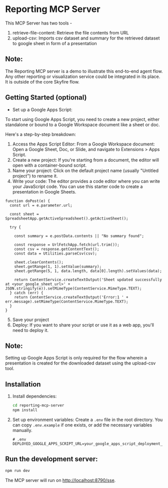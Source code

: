 # Reporting MCP Server

This MCP Server has two tools - 
1. retrieve-file-content: Retrieve the file contents from URL
2. upload-csv: Imports csv dataset and summary for the retrieved dataset to google sheet in form of a presentation 

## Note:
The Reporting MCP server is a demo to illustrate this end-to-end agent flow. Any other reporting or visualization service could be integrated in its place. It is outside of the core Skyfire flow.

## Getting Started (optional)

- Set up a Google Apps Script:

To start using Google Apps Script, you need to create a new project, either standalone or bound to a Google Workspace document like a sheet or doc.

Here's a step-by-step breakdown:

1. Access the Apps Script Editor:
From a Google Workspace document: Open a Google Sheet, Doc, or Slide, and navigate to Extensions > Apps Script. 
2. Create a new project:
If you're starting from a document, the editor will open with a container-bound script. 
3. Name your project:
Click on the default project name (usually "Untitled project") to rename it. 
4. Write your code:
The editor provides a code editor where you can write your JavaScript code. You can use this starter code to create a presentation in Google Sheets.

```
function doPost(e) {
  const url = e.parameter.url;
  
  const sheet = SpreadsheetApp.getActiveSpreadsheet().getActiveSheet();

  try {

    const summary = e.postData.contents || "No summary found";

    const response = UrlFetchApp.fetch(url.trim());
    const csv = response.getContentText();
    const data = Utilities.parseCsv(csv);

    sheet.clearContents();
    sheet.getRange(1, 1).setValue(summary);
    sheet.getRange(5, 1, data.length, data[0].length).setValues(data);
    
    return ContentService.createTextOutput('Sheet updated successfully at <your_google_sheet_url>' + JSON.stringify(e)).setMimeType(ContentService.MimeType.TEXT);
  } catch (err) {
    return ContentService.createTextOutput('Error:1 ' + err.message).setMimeType(ContentService.MimeType.TEXT);
  }
}
```
5. Save your project
6. Deploy:
If you want to share your script or use it as a web app, you'll need to deploy it.

## Note:
Setting up Google Apps Script is only required for the flow wherein a presentation is created for the downloaded dataset using the upload-csv tool.

## Installation

1.  Install dependencies:
    ```bash
    cd reporting-mcp-server
    npm install
    ```
2.  Set up environment variables:
    Create a `.env` file in the root directory. You can copy `.env.example` if one exists, or add the necessary variables manually.

    ```
    # .env
    DEPLOYED_GOOGLE_APPS_SCRIPT_URL=your_google_apps_script_deployment_url
    ```

## Run the development server:

```bash
npm run dev
```

The MCP server will run on [http://localhost:8790/sse](http://localhost:8790/sse).